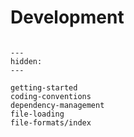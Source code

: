 # Development

```{include} ../../CONTRIBUTING.md
```

```{toctree}
---
hidden:
---

getting-started
coding-conventions
dependency-management
file-loading
file-formats/index
```
